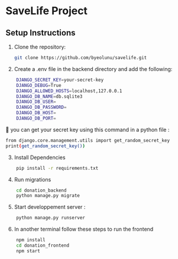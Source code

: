# SaveLife Project

## Setup Instructions

1. Clone the repository:
   ```bash
   git clone https://github.com/byeolunu/savelife.git

2. Create a .env file in the backend directory and add the following:
```bash
    DJANGO_SECRET_KEY=your-secret-key
    DJANGO_DEBUG=True
    DJANGO_ALLOWED_HOSTS=localhost,127.0.0.1
    DJANGO_DB_NAME=db.sqlite3
    DJANGO_DB_USER=
    DJANGO_DB_PASSWORD=
    DJANGO_DB_HOST=
    DJANGO_DB_PORT=
```
🔴 you can get your secret key using this command in a python file : 
```bash 
from django.core.management.utils import get_random_secret_key
print(get_random_secret_key())
```
3. Install Dependencies 
```bash 
    pip install -r requirements.txt
```
4. Run migrations 
```bash 
    cd donation_backend 
    python manage.py migrate
```

5. Start developpement server : 
```bash 
    python manage.py runserver
```

6. In another terminal follow these steps to run the frontend 
```bash 
    npm install
    cd donation_frontend
    npm start
```
